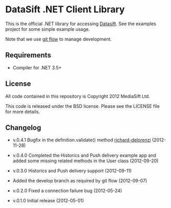 DataSift .NET Client Library
============================

This is the official .NET library for accessing [Datasift](http://datasift.com/). See the examples
project for some simple example usage.

Note that we use [git flow](https://github.com/nvie/gitflow) to manage development.

Requirements
------------

* Compiler for .NET 3.5+

License
-------

All code contained in this repository is Copyright 2012 MediaSift Ltd.

This code is released under the BSD license. Please see the LICENSE file for
more details.

Changelog
---------

* v.0.4.1 Bugfix in the definition.validate() method [richard-delorenzi](https://github.com/richard-delorenzi) (2012-11-28)

* v.0.4.0 Completed the Historics and Push delivery example app and
          added some missing related methods in the User class (2012-09-20)

* v.0.3.0 Historics and Push delivery support (2012-09-11)

* Added the develop branch as required by git flow (2012-09-07)

* v.0.2.0 Fixed a connection failure bug (2012-05-24)

* v.0.1.0 Initial release (2012-05-01)

